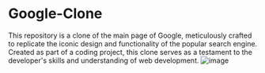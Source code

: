 # Google-Clone
This repository is a clone of the main page of Google, meticulously crafted to replicate the iconic design and functionality of the popular search engine. Created as part of a coding project, this clone serves as a testament to the developer's skills and understanding of web development.
![image](https://github.com/AlejandroVillasenor/Google_clone/assets/92410341/bc4873fa-c23d-4482-a661-b1c29df40d62)
